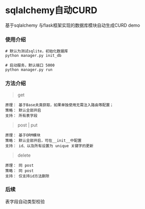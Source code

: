 # sqlalchemy自动CURD

基于sqlalchemy 与flask框架实现的数据库模块自动生成CURD demo

### 使用介绍


	# 默认为测试sqlite，初始化数据库
	python manager.py init_db		
	
	# 启动服务，默认端口 5000	
	python manager.py run				


### 方法介绍

> get

	原理： 基于Base夫类获取，如果单独使用无需注入路由等配置；
	策略： 默认全部开启
	支持： 所有表字段

> post | put

	原理： 基于ORM模块
	策略： 默认全部开启，可在__init__中配置
	支持： id、以及所有设置为 unique 关键字的更新

> delete

	原理： 同 post
	策略： 同 post
	支持： 仅支持id方法删除


### 后续

表字段自动类型校验
